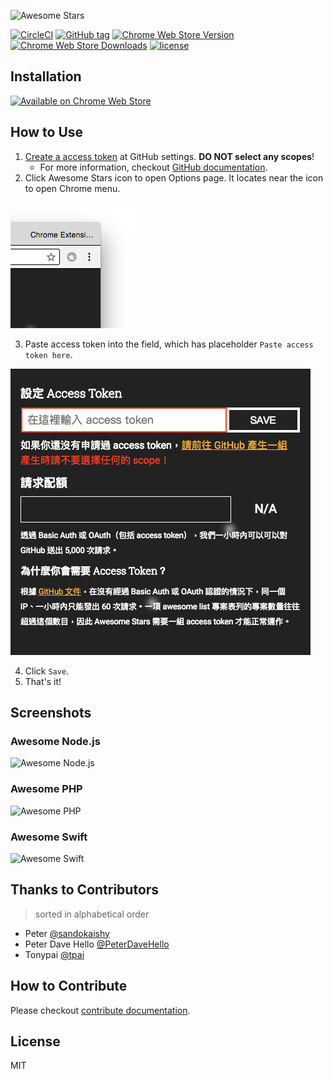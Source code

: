 ![Awesome Stars](promo/Promo-Image-Large_920x680.png)

[![CircleCI](https://circleci.com/gh/henry40408/awesome-stars/tree/master.svg?style=shield)](https://circleci.com/gh/henry40408/awesome-stars/tree/master) [![GitHub tag](https://img.shields.io/github/tag/henry40408/awesome-stars.svg)](https://github.com/henry40408/awesome-stars) [![Chrome Web Store Version](https://img.shields.io/chrome-web-store/v/lcokkcbdmicofdahlooopcpinogephfb.svg)](https://chrome.google.com/webstore/detail/awesome-stars/lcokkcbdmicofdahlooopcpinogephfb) [![Chrome Web Store Downloads](https://img.shields.io/chrome-web-store/d/lcokkcbdmicofdahlooopcpinogephfb.svg)](https://chrome.google.com/webstore/detail/awesome-stars/lcokkcbdmicofdahlooopcpinogephfb) [![license](https://img.shields.io/github/license/henry40408/awesome-stars.svg)](https://github.com/henry40408/awesome-stars/blob/develop/LICENSE.txt)

## Installation

[![Available on Chrome Web Store](assets/available-on-chrome-web-store.png)](https://chrome.google.com/webstore/detail/awesome-stars/lcokkcbdmicofdahlooopcpinogephfb)

## How to Use

1. [Create a access token](https://github.com/settings/tokens/new?description=Awesome%20Stars) at GitHub settings. **DO NOT select any scopes**!
   * For more information, checkout [GitHub documentation](https://help.github.com/articles/creating-a-personal-access-token-for-the-command-line/#creating-a-token).
2. Click Awesome Stars icon to open Options page. It locates near the icon to open Chrome menu.

![Awesome Stars Icon](assets/awesome-stars-icon.png)

3. Paste access token into the field, which has placeholder `Paste access token here`.

![Awesome Options Page](assets/field-and-progress-bar.png)

4. Click `Save`.
5. That's it!

## Screenshots

### Awesome Node.js

![Awesome Node.js](assets/nodejs.png)

### Awesome PHP

![Awesome PHP](assets/php.png)

### Awesome Swift

![Awesome Swift](assets/swift.png)

## Thanks to Contributors

> sorted in alphabetical order

* Peter [@sandokaishy](https://github.com/sandokaishy)
* Peter Dave Hello [@PeterDaveHello](https://github.com/PeterDaveHello)
* Tonypai [@tpai](https://github.com/tpai)

## How to Contribute

Please checkout [contribute documentation](CONTRIBUTE.md).

## License

MIT
